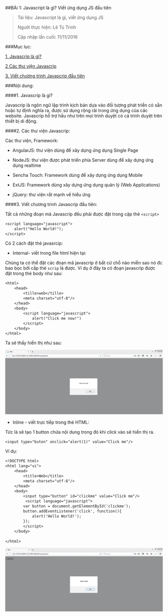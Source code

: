 ##BÀi 1: Javascript là gì? Viết ứng dụng JS đầu tiên

>Tài liệu: Javascript là gì, viết ứng dụng JS
>
>Người thực hiện: Lê Tú Trinh
>
>Cập nhập lần cuối: 11/11/2016

###Mục lục:

[1. Javascrip là gì?](#1)

[2 Các thư viện Javascrip](#2)

[3. Viết chương trình Javascrip đầu tiên](#3)

###Nội dung:

<a name="1"></a>
####1. Javascrip là gì?

Javascrip là ngôn ngữ lập trình kịch bản dựa vào đối tượng phát triển có sẵn hoặc tự định nghĩa ra, được sử dụng rộng rãi trong ứng dụng của các website. Javascrip hỗ trợ hầu như trên mọi trình duyệt có cả trình duyệt trên thiết bị di động.

<a name="2"></a>
####2. Các thư viện Javascrip:

Các thư viện, Framework:

- AngularJS: thư viện dùng để xây dựng ứng dụng Single Page

- NodeJS: thư viện được phát triển phía Server dùng để xây dựng ứng dụng realtime

- Sencha Touch: Framework  dùng để xây dựng ứng dụng Mobile

- ExtJS: Framework dùng xây dựng ứng dụng quản lý (Web Applications)

- jQuery: thư viện rất mạnh về hiểu ứng

<a name="3"></a>
####3. Viết chương trình Javascrip đầu tiên:

Tất cả những đoạn mã Javascrip đều phải được đặt trong cặp thẻ `<script>` 

```
<script language="javascript">
	alert("Hello World!");
</script>
```
Có 2 cách đặt thẻ javasrcip:

- Internal- viết trong file html hiện tại:

Chúng ta có thể đặt các đoạn mã javascrip ở bất cứ chỗ nào miễn sao nó đc bao bọc bởi cắp thẻ `scrip` là được. Ví dụ ở đây ta có đoạn javascrip được đặt trong thẻ body như sau:

```
<html>
	<head>
		<tille>web</tille>
		<meta charset="utf-8"/>
	</head>
	<body>
		<script language="javascript">
			alert("Click me now!")
		</script>
	</body>
</html>
```

Ta sẽ thấy hiển thị như sau:

![1](https://github.com/TrinhTu/web_developer/blob/master/Task09_Javascript_Course_01/B%C3%A0i%201_Javascript%20l%C3%A0%20g%C3%AC/image/1.png)

- Inline - viết trực tiếp trong thẻ HTML:

Tức là sẽ tạo 1 button chứa nội dung trong đó khi click vào sẽ hiển thị ra.

```
<input type="buton" onclick="alert(1)" value="Click me"/>
```
Ví dụ:

```
<!DOCTYPE html>
<html lang="vi">
	<head>
		<title>Web</title>
		<meta charset="utf-8"/>
	</head>
	<body>
		<input type="button" id="clickme" value="Click me"/>
		 <script language="javascript">
        var button = document.getElementById('clickme');
        button.addEventListener('click', function(){
            alert('Hello World!');
        });
        </script>
	</body>
	
</html>
```

![2](https://github.com/TrinhTu/web_developer/blob/master/Task09_Javascript_Course_01/B%C3%A0i%201_Javascript%20l%C3%A0%20g%C3%AC/image/2.png)
